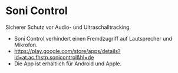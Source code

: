 # Soni Control
Sicherer Schutz vor Audio- und Ultraschalltracking.
- Soni Control verhindert einen Fremdzugriff auf Lautsprecher und Mikrofon.
- https://play.google.com/store/apps/details?id=at.ac.fhstp.sonicontrol&hl=de
- Die App ist erhältlich für Android und Apple.